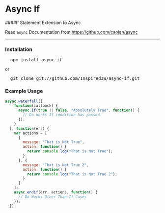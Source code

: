 Async If
=====

####If Statement Extension to Async

Read `async` Documentation from https://github.com/caolan/async

---

### Installation

<pre>
  npm install async-if
</pre>

or

<pre>
  git clone git://github.com/InspiredJW/async-if.git
</pre>

### Example Usage
```javascript
async.waterfall([
    function(callback) {
      async.if(true || false, "Absolutely True", function() {
        // Do Works If condition has passed
      });
    }
  ], function(err) {
    var actions = [
      {
        message: "That is Not True",
        action: function() {
          return console.log("That is Not True");
        }
      }, {
        message: "That is Not True 2",
        action: function() {
          return console.log("That is Not True 2");
        }
      }
    ];
    async.endif(err, actions, function() {
      // Do Works Other Than If Cases
    });
  });
```